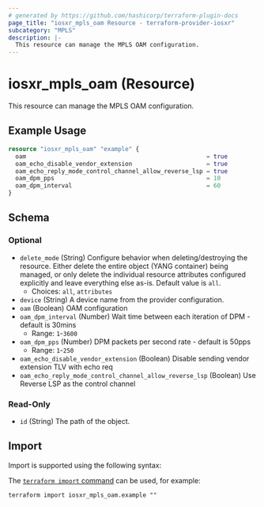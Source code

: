 ```yaml
---
# generated by https://github.com/hashicorp/terraform-plugin-docs
page_title: "iosxr_mpls_oam Resource - terraform-provider-iosxr"
subcategory: "MPLS"
description: |-
  This resource can manage the MPLS OAM configuration.
---
```


# iosxr_mpls_oam (Resource)

This resource can manage the MPLS OAM configuration.

## Example Usage

```terraform
resource "iosxr_mpls_oam" "example" {
  oam                                                   = true
  oam_echo_disable_vendor_extension                     = true
  oam_echo_reply_mode_control_channel_allow_reverse_lsp = true
  oam_dpm_pps                                           = 10
  oam_dpm_interval                                      = 60
}
```

<!-- schema generated by tfplugindocs -->
## Schema

### Optional

- `delete_mode` (String) Configure behavior when deleting/destroying the resource. Either delete the entire object (YANG container) being managed, or only delete the individual resource attributes configured explicitly and leave everything else as-is. Default value is `all`.
  - Choices: `all`, `attributes`
- `device` (String) A device name from the provider configuration.
- `oam` (Boolean) OAM configuration
- `oam_dpm_interval` (Number) Wait time between each iteration of DPM - default is 30mins
  - Range: `1`-`3600`
- `oam_dpm_pps` (Number) DPM packets per second rate - default is 50pps
  - Range: `1`-`250`
- `oam_echo_disable_vendor_extension` (Boolean) Disable sending vendor extension TLV with echo req
- `oam_echo_reply_mode_control_channel_allow_reverse_lsp` (Boolean) Use Reverse LSP as the control channel

### Read-Only

- `id` (String) The path of the object.

## Import

Import is supported using the following syntax:

The [`terraform import` command](https://developer.hashicorp.com/terraform/cli/commands/import) can be used, for example:

```shell
terraform import iosxr_mpls_oam.example ""
```
